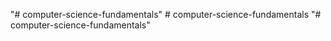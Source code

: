 "# computer-science-fundamentals" 
#   c o m p u t e r - s c i e n c e - f u n d a m e n t a l s  
 "# computer-science-fundamentals" 
